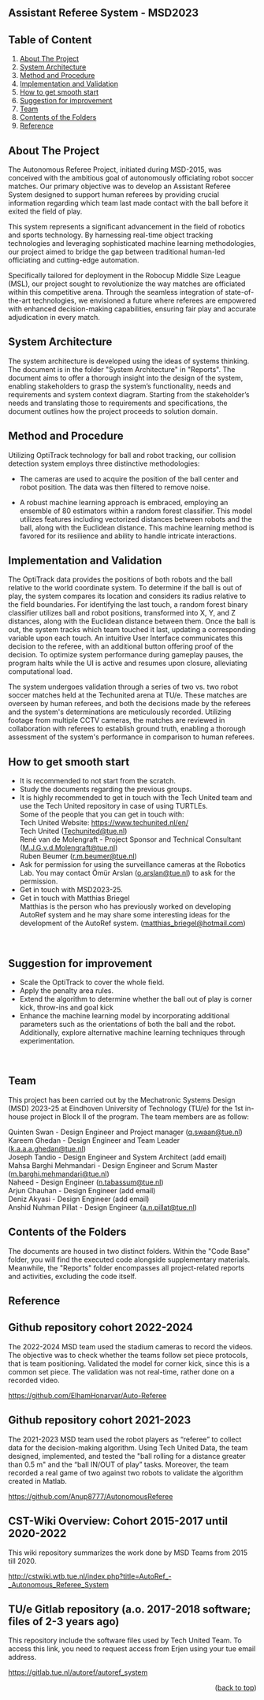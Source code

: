 <div id="top"></div>
<!--
README to be edited according to the need.
-->


## Assistant Referee System - MSD2023
<!--MSD_2023 Autonomous Referee Project-->

## Table of Content

1. [About The Project](#about-the-project)
2. [System Architecture](#system-architecture)
3. [Method and Procedure](#method-and-procedure)
4. [Implementation and Validation](#implementation-and-validation)
5. [How to get smooth start](#how-to-get-smooth-start)
6. [Suggestion for improvement](#suggestion-for-improvement)
7. [Team](#team)
8. [Contents of the Folders](#contents-of-the-folders)
9. [Reference](#Reference)
<!--2. [Scope of the Project](#scope-of-the-project)
4. [Feasibility Studies](#feasibility-studies)-->

<!-- ABOUT THE PROJECT -->
## About The Project

<!--The Autonomous Referee Project started with MSD-2015 with aim of autonomously refereeing a robot soccer match. The Assistant Referee System we developed will be assisting the referee informing which team touched the ball the last time before the ball went out of play. The project will be assisting the referees in officiating the Robocup Middle Size League (MSL) using real-time object tracking technologies and machine learning methodologies. 
-->
The Autonomous Referee Project, initiated during MSD-2015, was conceived with the ambitious goal of autonomously officiating robot soccer matches. Our primary objective was to develop an Assistant Referee System designed to support human referees by providing crucial information regarding which team last made contact with the ball before it exited the field of play.

This system represents a significant advancement in the field of robotics and sports technology. By harnessing real-time object tracking technologies and leveraging sophisticated machine learning methodologies, our project aimed to bridge the gap between traditional human-led officiating and cutting-edge automation.

Specifically tailored for deployment in the Robocup Middle Size League (MSL), our project sought to revolutionize the way matches are officiated within this competitive arena. Through the seamless integration of state-of-the-art technologies, we envisioned a future where referees are empowered with enhanced decision-making capabilities, ensuring fair play and accurate adjudication in every match.


<!-- Scope of the project 
## Scope of the Project 

a
d
d

T
h
i
n
g
s

h
e
r
e

-->

<!-- System Architecture -->
## System Architecture

The system architecture is developed using the ideas of systems thinking. The document is in the folder "System Architecture" in "Reports". The document aims to offer a thorough insight into the design of the system, enabling stakeholders to grasp the system’s functionality, needs and requirements and system context diagram. Starting from the stakeholder’s needs and translating those to requirements and specifications, the document outlines how the project proceeds to solution domain.

<!-- Feasibility Analysis 
## Feasibility Studies

a
d
d

T
h
i
n
g
s

h
e
r
e
-->
<!-- Method and procedure -->
## Method and Procedure
Utilizing OptiTrack technology for ball and robot tracking, our collision detection system employs three distinctive methodologies: 

- The cameras are used to acquire the position of the ball center and robot position. The data was then filtered to remove noise.  

- A robust machine learning approach is embraced, employing an ensemble of 80 estimators within a random forest classifier. This model utilizes features including vectorized distances between robots and the ball, along with the Euclidean distance. This machine learning method is favored for its resilience and ability to handle intricate interactions. 


<!-- Implementation and Validation -->
## Implementation and Validation
The OptiTrack data provides the positions of both robots and the ball relative to the world coordinate system. To determine if the ball is out of play, the system compares its location and considers its radius relative to the field boundaries. For identifying the last touch, a random forest binary classifier utilizes ball and robot positions, transformed into X, Y, and Z distances, along with the Euclidean distance between them. Once the ball is out, the system tracks which team touched it last, updating a corresponding variable upon each touch. An intuitive User Interface communicates this decision to the referee, with an additional button offering proof of the decision. To optimize system performance during gameplay pauses, the program halts while the UI is active and resumes upon closure, alleviating computational load.

The system undergoes validation through a series of two vs. two robot soccer matches held at the Techunited arena at TU/e. These matches are overseen by human referees, and both the decisions made by the referees and the system's determinations are meticulously recorded. Utilizing footage from multiple CCTV cameras, the matches are reviewed in collaboration with referees to establish ground truth, enabling a thorough assessment of the system's performance in comparison to human referees.

 <!-- How to get smooth start -->
## How to get smooth start

- It is recommended to not start from the scratch.
- Study the documents regarding the previous groups.
- It is highly recommended to get in touch with the Tech United team and use the Tech United repository in case of using TURTLEs. <br />
  Some of the people that you can get in touch with:<br />
  Tech United Website: https://www.techunited.nl/en/<br />
  Tech United (Techunited@tue.nl)<br />
  René van de Molengraft - Project Sponsor and Technical Consultant (M.J.G.v.d.Molengraft@tue.nl)<br />
  Ruben Beumer (r.m.beumer@tue.nl) <br />
- Ask for permission for using the surveillance cameras at the Robotics Lab.
  You may contact Ömür Arslan (o.arslan@tue.nl) to ask for the permission.
- Get in touch with MSD2023-25.
- Get in touch with Matthias Briegel<br />
  Matthias is the person who has previously worked on developing AutoRef system and he may share some interesting ideas for the development of the AutoRef system. (matthias_briegel@hotmail.com)
<br />

<!-- Suggestion for improvement-->
## Suggestion for improvement

- Scale the OptiTrack to cover the whole field.
- Apply the penalty area rules.
- Extend the algorithm to determine whether the ball out of play is corner kick, throw-ins and goal kick
- Enhance the machine learning model by incorporating additional parameters such as the orientations of both the ball and the robot. Additionally, explore alternative machine learning techniques through experimentation.
<br />

<!-- Team -->
## Team

This project has been carried out by the Mechatronic Systems Design (MSD) 2023-25 at Eindhoven University of Technology (TU/e) for the 1st in-house project in Block II of the program. The team members are as follow:

Quinten Swan - Design Engineer and Project manager (q.swaan@tue.nl)<br />
Kareem Ghedan - Design Engineer and Team Leader (k.a.a.a.ghedan@tue.nl)<br />
Joseph Tandio - Design Engineer and System Architect (add email)<br />
Mahsa Barghi Mehmandari - Design Engineer and Scrum Master (m.barghi.mehmandari@tue.nl)<br />
Naheed - Design Engineer (n.tabassum@tue.nl)<br />
Arjun Chauhan - Design Engineer (add email)<br />
Deniz Akyasi - Design Engineer (add email)<br />
Anshid Nuhman Pillat - Design Engineer (a.n.pillat@tue.nl)<br />

<!-- Folder Contents -->
## Contents of the Folders

The documents are housed in two distinct folders. Within the "Code Base" folder, you will find the executed code alongside supplementary materials. Meanwhile, the "Reports" folder encompasses all project-related reports and activities, excluding the code itself.


<!-- Reference -->
## Reference

Github repository cohort 2022-2024 
---------------------------------- 
The 2022-2024 MSD team used the stadium cameras to record the videos. The objective was to check whether the teams follow set piece protocols, that is team positioning. Validated the model for corner kick, since this is a common set piece. The validation was not real-time, rather done on a recorded video.

https://github.com/ElhamHonarvar/Auto-Referee 



Github repository cohort 2021-2023 
---------------------------------- 
The 2021-2023 MSD team used the robot players as “referee” to collect data for the decision-making algorithm. Using Tech United Data, the team designed, implemented, and tested the "ball rolling for a distance greater than 0.5 m" and the “ball IN/OUT of play” tasks. Moreover, the team recorded a real game of two against two robots to validate the algorithm created in Matlab.

https://github.com/Anup8777/AutonomousReferee 



CST-Wiki Overview: Cohort 2015-2017 until 2020-2022
---------------------------------- 
This wiki repository summarizes the work done by MSD Teams from 2015 till 2020.

http://cstwiki.wtb.tue.nl/index.php?title=AutoRef_-_Autonomous_Referee_System 




TU/e Gitlab repository (a.o. 2017-2018 software; files of 2-3 years ago)
------------------------------------------------------------------------- 
This repository include the software files used by Tech United Team. To access this link, you need to request access from Erjen using your tue email address.

https://gitlab.tue.nl/autoref/autoref_system 
 
<p align="right">(<a href="#top">back to top</a>)</p>

